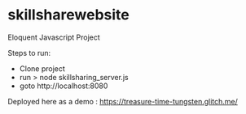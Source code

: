 # skillsharewebsite
Eloquent Javascript Project

Steps to run:
- Clone project
- run > node skillsharing_server.js
- goto http://localhost:8080


Deployed here as a demo : https://treasure-time-tungsten.glitch.me/
